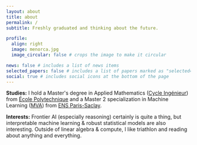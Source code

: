 ```yaml
---
layout: about
title: about
permalink: /
subtitle: Freshly graduated and thinking about the future.

profile:
  align: right
  image: menorca.jpg
  image_circular: false # crops the image to make it circular

news: false # includes a list of news items
selected_papers: false # includes a list of papers marked as "selected={true}"
social: true # includes social icons at the bottom of the page
---
```


**Studies:** I hold a Master's degree in Applied Mathematics (<a href="https://programmes.polytechnique.edu/en/ingenieur-polytechnicien-program/ingenieur-polytechnicien-program">Cycle Ingénieur</a>) from <a href="https://www.polytechnique.edu/">École Polytechnique</a> and a Master 2 specialization in Machine Learning (<a href="https://www.master-mva.com/">MVA</a>) from <a href="https://www.ens-paris-saclay.fr/">ENS Paris-Saclay</a>.

**Interests:** Frontier AI (especially reasoning) certainly is quite a thing, but interpretable machine learning & robust statistical models are also interesting. Outside of linear algebra & compute, I like triathlon and reading about anything and everything.